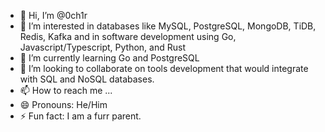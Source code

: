 - 👋 Hi, I’m @0ch1r
- 👀 I’m interested in databases like MySQL, PostgreSQL, MongoDB, TiDB, Redis, Kafka and in software development using Go, Javascript/Typescript, Python, and Rust
- 🌱 I’m currently learning Go and PostgreSQL
- 💞️ I’m looking to collaborate on tools development that would integrate with SQL and NoSQL databases.
- 📫 How to reach me ...
- 😄 Pronouns: He/Him
- ⚡ Fun fact: I am a furr parent.

<!---
0ch1r/0ch1r is a ✨ special ✨ repository because its `README.md` (this file) appears on your GitHub profile.
You can click the Preview link to take a look at your changes.
--->
